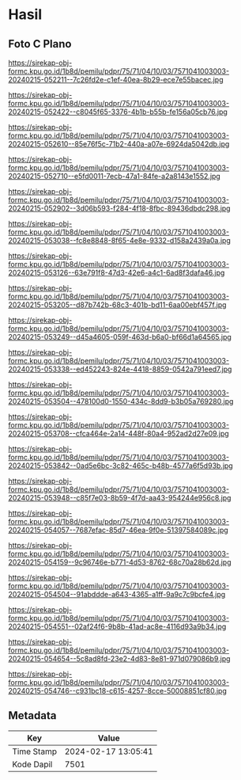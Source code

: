 # Hasil

## Foto C Plano

https://sirekap-obj-formc.kpu.go.id/1b8d/pemilu/pdpr/75/71/04/10/03/7571041003003-20240215-052211--7c26fd2e-c1ef-40ea-8b29-ece7e55bacec.jpg

https://sirekap-obj-formc.kpu.go.id/1b8d/pemilu/pdpr/75/71/04/10/03/7571041003003-20240215-052422--c8045f65-3376-4b1b-b55b-fe156a05cb76.jpg

https://sirekap-obj-formc.kpu.go.id/1b8d/pemilu/pdpr/75/71/04/10/03/7571041003003-20240215-052610--85e76f5c-71b2-440a-a07e-6924da5042db.jpg

https://sirekap-obj-formc.kpu.go.id/1b8d/pemilu/pdpr/75/71/04/10/03/7571041003003-20240215-052710--e5fd0011-7ecb-47a1-84fe-a2a8143e1552.jpg

https://sirekap-obj-formc.kpu.go.id/1b8d/pemilu/pdpr/75/71/04/10/03/7571041003003-20240215-052902--3d06b593-f284-4f18-8fbc-89436dbdc298.jpg

https://sirekap-obj-formc.kpu.go.id/1b8d/pemilu/pdpr/75/71/04/10/03/7571041003003-20240215-053038--fc8e8848-8f65-4e8e-9332-d158a2439a0a.jpg

https://sirekap-obj-formc.kpu.go.id/1b8d/pemilu/pdpr/75/71/04/10/03/7571041003003-20240215-053126--63e791f8-47d3-42e6-a4c1-6ad8f3dafa46.jpg

https://sirekap-obj-formc.kpu.go.id/1b8d/pemilu/pdpr/75/71/04/10/03/7571041003003-20240215-053205--d87b742b-68c3-401b-bd11-6aa00ebf457f.jpg

https://sirekap-obj-formc.kpu.go.id/1b8d/pemilu/pdpr/75/71/04/10/03/7571041003003-20240215-053249--d45a4605-059f-463d-b6a0-bf66d1a64565.jpg

https://sirekap-obj-formc.kpu.go.id/1b8d/pemilu/pdpr/75/71/04/10/03/7571041003003-20240215-053338--ed452243-824e-4418-8859-0542a791eed7.jpg

https://sirekap-obj-formc.kpu.go.id/1b8d/pemilu/pdpr/75/71/04/10/03/7571041003003-20240215-053504--478100d0-1550-434c-8dd9-b3b05a769280.jpg

https://sirekap-obj-formc.kpu.go.id/1b8d/pemilu/pdpr/75/71/04/10/03/7571041003003-20240215-053708--cfca464e-2a14-448f-80a4-952ad2d27e09.jpg

https://sirekap-obj-formc.kpu.go.id/1b8d/pemilu/pdpr/75/71/04/10/03/7571041003003-20240215-053842--0ad5e6bc-3c82-465c-b48b-4577a6f5d93b.jpg

https://sirekap-obj-formc.kpu.go.id/1b8d/pemilu/pdpr/75/71/04/10/03/7571041003003-20240215-053948--c85f7e03-8b59-4f7d-aa43-954244e956c8.jpg

https://sirekap-obj-formc.kpu.go.id/1b8d/pemilu/pdpr/75/71/04/10/03/7571041003003-20240215-054057--7687efac-85d7-46ea-9f0e-51397584089c.jpg

https://sirekap-obj-formc.kpu.go.id/1b8d/pemilu/pdpr/75/71/04/10/03/7571041003003-20240215-054159--9c96746e-b771-4d53-8762-68c70a28b62d.jpg

https://sirekap-obj-formc.kpu.go.id/1b8d/pemilu/pdpr/75/71/04/10/03/7571041003003-20240215-054504--91abddde-a643-4365-a1ff-9a9c7c9bcfe4.jpg

https://sirekap-obj-formc.kpu.go.id/1b8d/pemilu/pdpr/75/71/04/10/03/7571041003003-20240215-054551--02af24f6-9b8b-41ad-ac8e-4116d93a9b34.jpg

https://sirekap-obj-formc.kpu.go.id/1b8d/pemilu/pdpr/75/71/04/10/03/7571041003003-20240215-054654--5c8ad8fd-23e2-4d83-8e81-971d079086b9.jpg

https://sirekap-obj-formc.kpu.go.id/1b8d/pemilu/pdpr/75/71/04/10/03/7571041003003-20240215-054746--c931bc18-c615-4257-8cce-50008851cf80.jpg


## Metadata

| Key        | Value               |
| ---------- | ------------------- |
| Time Stamp | 2024-02-17 13:05:41 |
| Kode Dapil | 7501                |



